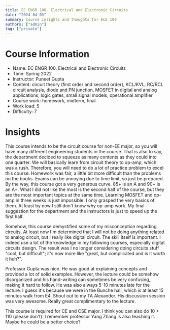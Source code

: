 ```yaml
---
title: EC ENGR 100. Electrical and Electronic Circuits
date: "2024-04-03"
summary: Course insights and thoughts for ECE 100
authors: ["admin"]
tag: ["private"]
---
```


# Course Information

- Name: EC ENGR 100. Electrical and Electronic Circuits
- Time: Spring 2022
- Instructor: Puneet Gupta
- Content: circuit theory (first order and second order), KCL/KVL, RC/RCL circuit analysis, diode and PN junction, MOSFET in digital and analog applications, logic gates, small signal models, operational amplifier
- Course work: homework, midterm, final
- Work load: 5
- Difficulty: 7

# Insights

This course intends to be the circuit course for non-EE major, so you will have many different engineering students in the course. That is also to say, the department decided to squeeze as many contents as they could into one quarter. We will basically learn from circuit theory to op-amp, which was a rush. Therefore, you will need to do a lot of practice problem to excel this course. Homework was fair, a little bit more difficult than the problems on the books. Exams can be annoying due to time limit, so just be prepared. By the way, this course got a very generous curve. 85+ is an A and 90+ is an A+. What I did not like the most is the second half of the course, but they are the most important topics at the same time. Learning MOSFET and op-amp in three weeks is just impossible. I only grasped the very basics of them. At least by now I still don't know why op-amp work. My final suggestion for the department and the instructors is just to speed up the first half.

Somehow, this course demystified some of my misconception regarding circuits. At least now I'm determined that I will not be doing anything related to analog circuit, but I really like digital circuit. The skill itself is important. I indeed use a lot of the knowledge in my following courses, especially digital circuits design. The result was I no longer considering doing circuits stuff "cool, but difficult"; it's now more like "great, but complicated and is it worth it huh?".

Professor Gupta was nice. He was good at explaining concepts and provided a lot of solid examples. However, the lecture could be somehow disorganized and his hand-writing can sometimes be very confusing, making it hard to follow. He was also always 5-10 minutes late for the lecture. I guess it's because we were in the Bunche hall, which is at least 15 minutes walk from E4. Shout out to my TA Alexander. His discussion session was very awesome. Really great complimentary to the lecture.

This course is required for CE and CSE major. I think you can also do 10 + 110 (please don't). I remember professor Yang Zhang is also teaching it. Maybe he could be a better choice?
